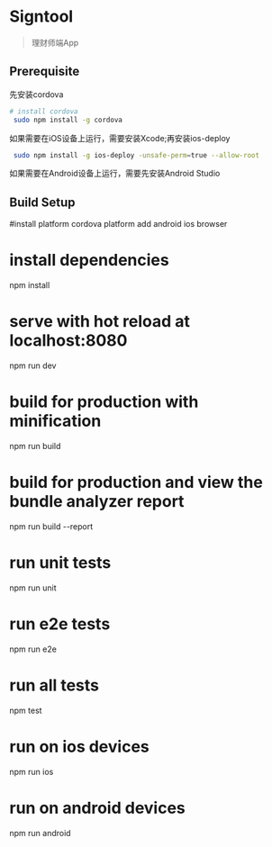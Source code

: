 # Signtool

> 理财师端App

## Prerequisite

先安装cordova
``` bash
# install cordova
 sudo npm install -g cordova
 ```

如果需要在iOS设备上运行，需要安装Xcode;再安装ios-deploy

``` bash
 sudo npm install -g ios-deploy -unsafe-perm=true --allow-root
 ```

如果需要在Android设备上运行，需要先安装Android Studio


## Build Setup



#install platform
cordova platform add android ios browser

# install dependencies
npm install

# serve with hot reload at localhost:8080
npm run dev

# build for production with minification
npm run build

# build for production and view the bundle analyzer report
npm run build --report

# run unit tests
npm run unit

# run e2e tests
npm run e2e

# run all tests
npm test

# run on ios devices
npm run ios

# run on android devices
npm run android
```
